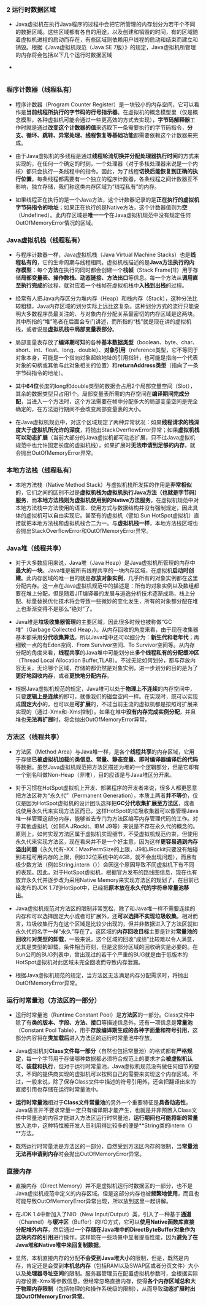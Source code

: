 ### 2 运行时数据区域
>
- Java虚拟机在执行Java程序的过程中会把它所管理的内存划分为若干个不同的数据区域。这些区域都有各自的用途，以及创建和销毁的时间，有的区域随着虚拟机进程的启动而存在，有些区域则依赖用户线程的启动和结束而建立和销毁。根据《Java虚拟机规范（Java SE 7版）》的规定，Java虚拟机所管理的内存将会包括以下几个运行时数据区域
>
-  
>
![]()
>
### 程序计数器（线程私有）
>
- 程序计数器（Program Counter Register）是一块较小的内存空间，它可以看作是**当前线程所执行的字节码的行号指示器**。在虚拟机的概念模型里（仅是概念模型，各种虚拟机可能会通过一些更高效的方式去实现），**字节码解释器**工作时就是通过**改变这个计数器的值**来选取下一条需要执行的字节码指令，**分支、循环、跳转、异常处理、线程恢复等基础功能**都需要依赖这个计数器来完成。
>
- 由于Java虚拟机的多线程是通过**线程轮流切换并分配处理器执行时间**的方式来实现的，在任何一个确定的时刻，一个处理器（对于多核处理器来说是一个内核）都只会执行一条线程中的指令。因此，为了线程**切换后能恢复到正确的执行位置**，每条线程都需要有一个独立的程序计数器，各条线程之间计数器互不影响，独立存储，我们称这类内存区域为“线程私有”的内存。
>
- 如果线程正在执行的是一个Java方法，这个计数器记录的是**正在执行的虚拟机字节码指令的地址**；如果正在执行的是Native方法，这个计数器值则为**空**（Undefined）。此内存区域是**唯一一个**在Java虚拟机规范中没有规定任何OutOfMemoryError情况的区域。
>
### Java虚拟机栈（线程私有）
>
- 与程序计数器一样，Java虚拟机栈（Java Virtual Machine Stacks）也是**线程私有的**，它的生命周期与线程相同。虚拟机栈描述的是**Java方法执行的内存模型**：每个**方法**在执行的同时都会创建一个**栈帧**（Stack Frame[1]）用于存储**局部变量表、操作数栈、动态链接、方法出口**等信息。每一个方法从**调用直至执行完成**的过程，就对应着一个栈帧在虚拟机栈中**入栈到出栈**的过程。
>
- 经常有人把Java内存区分为堆内存（Heap）和栈内存（Stack），这种分法比较粗糙，Java内存区域的划分实际上远比这复杂。这种划分方式的流行只能说明大多数程序员最关注的、与对象内存分配关系最密切的内存区域是这两块。其中所指的“堆”笔者在后面会专门讲述，而所指的“栈”就是现在讲的虚拟机栈，或者说是**虚拟机栈中局部变量表部分**。
>
- 局部变量表存放了**编译期可知**的各种**基本数据类型**（boolean、byte、char、short、int、float、long、double）、**对象引用**（reference类型，它不等同于对象本身，可能是一个指向对象起始地址的引用指针，也可能是指向一个代表对象的句柄或其他与此对象相关的位置）和**returnAddress类型**（指向了一条字节码指令的地址）。
>
- 其中**64位**长度的long和double类型的数据会占用2个局部变量空间（Slot），其余的数据类型只占用1个。局部变量表所需的内存空间在**编译期间完成分配**，当进入一个方法时，这个方法需要在帧中分配多大的局部变量空间是完全确定的，在方法运行期间不会改变局部变量表的大小。
>
- 在Java虚拟机规范中，对这个区域规定了两种异常状况：如果**线程请求的栈深度大于虚拟机所允许的深度**，将抛出StackOverflowError异常；如果**虚拟机栈可以动态扩展**（当前大部分的Java虚拟机都可动态扩展，只不过Java虚拟机规范中也允许固定长度的虚拟机栈），如果扩展时**无法申请到足够的内存**，就会抛出OutOfMemoryError异常。
> 
### 本地方法栈（线程私有）
>
- 本地方法栈（Native Method Stack）与虚拟机栈所发挥的作用是**非常相似**的，它们之间的区别不过是**虚拟机栈为虚拟机执行Java方法（也就是字节码）服务**，而**本地方法栈则为虚拟机使用到的Native方法服务**。在虚拟机规范中对本地方法栈中方法使用的语言、使用方式与数据结构并没有强制规定，因此具体的虚拟机可以自由实现它。甚至有的虚拟机（譬如 Sun HotSpot虚拟机）直接就把本地方法栈和虚拟机栈合二为一。与**虚拟机栈一样**，本地方法栈区域也会抛出StackOverflowError和OutOfMemoryError异常。
>
### Java堆（线程共享）
>
- 对于大多数应用来说，Java堆（Java Heap）是Java虚拟机所管理的内存中**最大的一块**。Java堆是被所有线程共享的一块内存区域，在虚拟机**启动时创建**。此内存区域的唯一目的就是**存放对象实例**，几乎所有的对象实例都在这里分配内存。这一点在Java虚拟机规范中的描述是：所有的对象实例以及数组都要在堆上分配，但是随着JIT编译器的发展与逃逸分析技术逐渐成熟，栈上分配、标量替换优化技术将会导致一些微妙的变化发生，所有的对象都分配在堆上也渐渐变得不是那么“绝对”了。
>
- Java堆是**垃圾收集器管理**的主要区域，因此很多时候也被称做“GC堆”（Garbage Collected Heap，）。从内存回收的角度来看，由于现在收集器基本都采用**分代收集算法**，所以Java堆中还可以细分为：**新生代和老年代**；再细致一点的有Eden空间、From Survivor空间、To Survivor空间等。从内存分配的角度来看，**线程共享**的Java堆中可能划分出**多个线程私有的分配缓冲区**（Thread Local Allocation Buffer,TLAB）。不过无论如何划分，都与存放内容无关，无论哪个区域，存储的都仍然是对象实例，进一步划分的目的是为了**更好地回收内存**，或者**更快地分配内存**。
>
- 根据Java虚拟机规范的规定，Java堆可以处于**物理上不连续**的内存空间中，只要**逻辑上是连续**的即可，就像我们的磁盘空间一样。在实现时，既可以实现成**固定大小**的，也可以是**可扩展**的，不过当前主流的虚拟机都是按照可扩展来实现的（通过-Xmx和-Xms控制）。如果在堆中**没有内存完成实例分配**，并且堆也**无法再扩展**时，将会抛出OutOfMemoryError异常。
>
### 方法区（线程共享）
>
- 方法区（Method Area）与Java堆一样，是各个**线程共享**的内存区域，它用于存储**已被虚拟机加载**的**类信息、常量、静态变量、即时编译器编译后的代码**等数据。虽然Java虚拟机规范把方法区描述为堆的一个逻辑部分，但是它却有一个别名叫做Non-Heap（非堆），目的应该是与Java堆区分开来。
>
- 对于习惯在HotSpot虚拟机上开发、部署程序的开发者来说，很多人都更愿意把方法区称为“永久代”（Permanent Generation），本质上两者**并不等价**，仅仅是因为HotSpot虚拟机的设计团队选择把**GC分代收集扩展至方法区**，或者说使用永久代来实现方法区而已，这样HotSpot的垃圾收集器可以像管理Java堆一样管理这部分内存，能够省去专门为方法区编写内存管理代码的工作。对于其他虚拟机（如BEA JRockit、IBM J9等）来说是不存在永久代的概念的。原则上，如何实现方法区属于虚拟机实现细节，不受虚拟机规范约束，但使用永久代来实现方法区，现在看来并不是一个好主意，因为这样**更容易遇到内存溢出问题**（永久代有-XX：MaxPermSize的上限，J9和JRockit只要没有触碰到进程可用内存的上限，例如32位系统中的4GB，就不会出现问题），而且有极少数方法（例如String.intern（））会因这个原因导致不同虚拟机下有不同的表现。因此，对于HotSpot虚拟机，根据官方发布的路线图信息，现在也有放弃永久代并逐步改为采用Native Memory来实现方法区的规划了，在目前已经发布的JDK 1.7的HotSpot中，已经把**原本放在永久代的字符串常量池移出**。
>
- Java虚拟机规范对方法区的限制非常宽松，除了和Java堆一样不需要连续的内存和可以选择固定大小或者可扩展外，还**可以选择不实现垃圾收集**。相对而言，垃圾收集行为在这个区域是比较少出现的，但并非数据进入了方法区就如永久代的名字一样“永久”存在了。这区域的**内存回收目标**主要是针对**常量池的回收**和**对类型的卸载**，一般来说，这个区域的回收“成绩”比较难以令人满意，尤其是类型的卸载，条件相当苛刻，但是这部分区域的回收确实是必要的。在Sun公司的BUG列表中，曾出现过的若干个严重的BUG就是由于低版本的HotSpot虚拟机对此区域未完全回收而导致内存泄漏。
>
- 根据Java虚拟机规范的规定，当方法区无法满足内存分配需求时，将抛出OutOfMemoryError异常。
>
### 运行时常量池（方法区的一部分）
>
- 运行时常量池（Runtime Constant Pool）是**方法区**的一部分。Class文件中除了有**类的版本、字段、方法、接口**等描述信息外，还有一项信息是**常量池**（Constant Pool Table），用于**存放编译期生成的各种字面量和符号引用**，这部分内容将在**类加载后**进入方法区的运行时常量池中存放。
>
- Java虚拟机对**Class文件每一部分**（自然也包括常量池）的格式都有**严格规定**，每一个字节用于存储哪种数据都必须符合规范上的要求才会**被虚拟机认可、装载和执行**，但对于运行时常量池，Java虚拟机规范没有做任何细节的要求，不同的提供商实现的虚拟机可以按照自己的需要来实现这个内存区域。不过，一般来说，除了保存Class文件中描述的符号引用外，还会把翻译出来的直接引用也存储在运行时常量池中。
>
- **运行时常量池**相对于**Class文件常量池**的另外一个重要特征是**具备动态性**，Java语言并不要求常量一定只有编译期才能产生，也就是并非预置入Class文件中常量池的内容才能进入方法区运行时常量池，**运行期间也可能将新的常量**放入池中，这种特性被开发人员利用得比较多的便是**String类的intern（）**方法。
>
- 既然运行时常量池是方法区的一部分，自然受到方法区内存的限制，当**常量池无法再申请到内存**时会抛出OutOfMemoryError异常。
>
### 直接内存
>
- 直接内存（Direct Memory）并不是虚拟机运行时数据区的一部分，也不是Java虚拟机规范中定义的内存区域。但是这部分内存也被**频繁地使用**，而且也可能导致OutOfMemoryError异常出现，所以放到这里一起讲解。
>
- 在JDK 1.4中新加入了NIO（New Input/Output）类，引入了一种基于**通道**（Channel）与**缓冲区**（Buffer）的I/O方式，它可以**使用Native函数库直接分配堆外内存**，然后通过一个**存储在Java堆中的DirectByteBuffer对象作为这块内存的引用**进行操作。这样能在一些场景中显著提高性能，因为**避免了在Java堆和Native堆中来回复制数据**。
>
- 显然，本机直接内存的分配**不会受到Java堆大小**的限制，但是，既然是内存，肯定还是会受到**本机总内存**（包括RAM以及SWAP区或者分页文件）大小以及**处理器寻址空间**的限制。服务器管理员在配置虚拟机参数时，会根据实际内存设置-Xmx等参数信息，但经常忽略直接内存，使得**各个内存区域总和大于物理内存限制**（包括物理的和操作系统级的限制），从而导致**动态扩展时出现OutOfMemoryError异常**。
>




